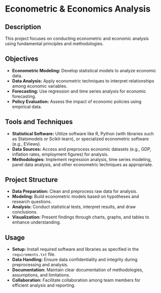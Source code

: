 
# Econometric & Economics Analysis

## Description
This project focuses on conducting econometric and economic analysis using fundamental principles and methodologies.

## Objectives
- **Econometric Modeling:** Develop statistical models to analyze economic data.
- **Data Analysis:** Apply econometric techniques to interpret relationships among economic variables.
- **Forecasting:** Use regression and time series analysis for economic forecasting.
- **Policy Evaluation:** Assess the impact of economic policies using empirical data.

## Tools and Techniques
- **Statistical Software:** Utilize software like R, Python (with libraries such as Statsmodels or Scikit-learn), or specialized econometric software (e.g., EViews).
- **Data Sources:** Access and preprocess economic datasets (e.g., GDP, inflation rates, employment figures) for analysis.
- **Methodologies:** Implement regression analysis, time series modeling, panel data analysis, and other econometric techniques as appropriate.

## Project Structure
- **Data Preparation:** Clean and preprocess raw data for analysis.
- **Modeling:** Build econometric models based on hypotheses and research questions.
- **Analysis:** Conduct statistical tests, interpret results, and draw conclusions.
- **Visualization:** Present findings through charts, graphs, and tables to enhance understanding.

## Usage
- **Setup:** Install required software and libraries as specified in the `requirements.txt` file.
- **Data Handling:** Ensure data confidentiality and integrity during preprocessing and analysis.
- **Documentation:** Maintain clear documentation of methodologies, assumptions, and limitations.
- **Collaboration:** Facilitate collaboration among team members for efficient analysis and reporting.

